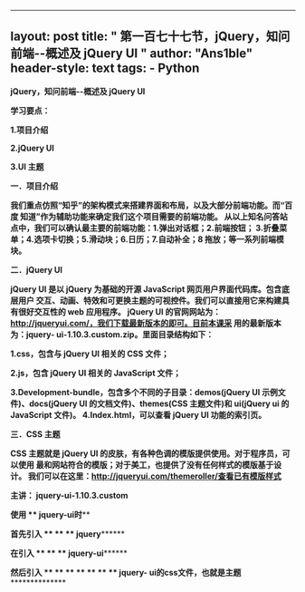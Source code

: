 
---
layout: post
title: " 第一百七十七节，jQuery，知问前端--概述及 jQuery UI "
author: "Ans1ble"
header-style: text
tags:
      - Python
---


**jQuery，知问前端--概述及 jQuery UI**



**学习要点：**

**1.项目介绍**

**2.jQuery UI**

**3.UI 主题**



**一．项目介绍**

**我们重点仿照“知乎”的架构模式来搭建界面和布局，以及大部分前端功能。而“百度 知道”作为辅助功能来确定我们这个项目需要的前端功能。
从以上知名问答站点中，我们可以确认最主要的前端功能：1.弹出对话框；2.前端按钮； 3.折叠菜单；4.选项卡切换；5.滑动块；6.日历；7.自动补全；8
拖放；等一系列前端模块。**



**二．jQuery UI**

**jQuery UI 是以 jQuery 为基础的开源 JavaScript 网页用户界面代码库。包含底层用户
交互、动画、特效和可更换主题的可视控件。我们可以直接用它来构建具有很好交互性的 web 应用程序。 jQuery UI 的官网网站为：
http://jqueryui.com/，我们下载最新版本的即可。目前本课采 用的最新版本为：jquery-
ui-1.10.3.custom.zip。里面目录结构如下：**

**1.css，包含与 jQuery UI 相关的 CSS 文件；**

**2.js，包含 jQuery UI 相关的 JavaScript 文件；**

**3.Development-bundle，包含多个不同的子目录：demos(jQuery UI 示例文件)、docs(jQuery UI
的文档文件)、themes(CSS 主题文件)和 ui(jQuery ui 的 JavaScript 文件)。 4.Index.html，可以查看
jQuery UI 功能的索引页。**



**三．CSS 主题**

**CSS 主题就是 jQuery UI 的皮肤，有各种色调的模版提供使用。对于程序员，可以使用
最和网站符合的模版；对于美工，也提供了没有任何样式的模版基于设计。
我们可以在这里：http://jqueryui.com/themeroller/查看已有模版样式**



**主讲： **jquery-ui-1.10.3.custom****

****使用 ** **jquery-ui时********

********首先引入 ** ** ** **jquery****************

********在引入 ** ** ** **jquery-ui****************

****************然后引入 ** ** ** ** ** ** ** **jquery-
ui的css文件，也就是主题********************************



